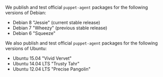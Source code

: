 We publish and test official `puppet-agent` packages for the following versions of Debian:

* Debian 8 "Jessie" (current stable release)
* Debian 7 "Wheezy" (previous stable release)
* Debian 6 "Squeeze"

We also publish and test official `puppet-agent` packages for the following versions of Ubuntu:

* Ubuntu 15.04 "Vivid Vervet"
* Ubuntu 14.04 LTS "Trusty Tahr"
* Ubuntu 12.04 LTS "Precise Pangolin"

[peinstall]: /pe/latest/install_basic.html
<!-- When updating these, you don't need to update any other area of the docs. -->
